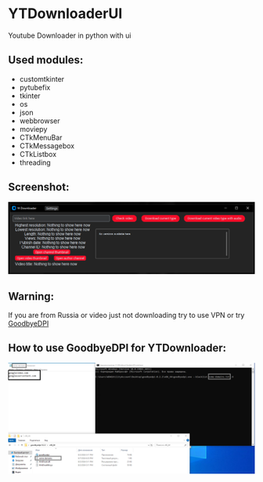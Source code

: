 # YTDownloaderUI
Youtube Downloader in python with ui 

## Used modules:
- customtkinter
- pytubefix
- tkinter
- os
- json
- webbrowser
- moviepy
- CTkMenuBar
- CTkMessagebox
- CTkListbox
- threading

## Screenshot:
![Program screenshot](https://github.com/KiTant/YTDownloaderUI/blob/main/ScreenshotOfProgram.PNG)

## Warning:
If you are from Russia or video just not downloading try to use VPN or try [GoodbyeDPI](https://github.com/ValdikSS/GoodbyeDPI/tree/master)

## How to use GoodbyeDPI for YTDownloader:
![GoodbyeDPI screenshot](https://github.com/KiTant/YTDownloaderUI/blob/main/Using-with-GoodbyeDPI-screenshot.png)
